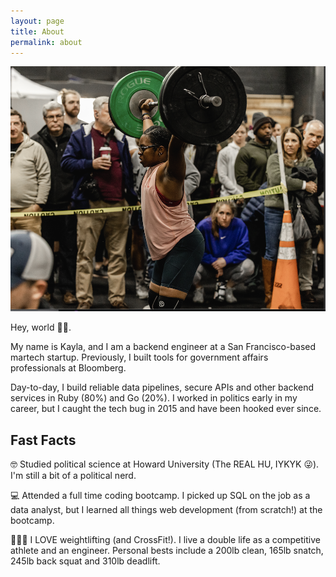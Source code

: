 ```yaml
---
layout: page
title: About
permalink: about
---
```

<img class="mx-auto w-1/2 rounded-full" src="/assets/img/snatch.jpg">

Hey, world 👋🏾. 

My name is Kayla, and I am a backend engineer at a San Francisco-based martech startup. Previously, I built tools for government affairs professionals at Bloomberg.

Day-to-day, I build reliable data pipelines, secure APIs and other backend services in Ruby (80%) and Go (20%). I worked in politics early in my career, but I caught the tech bug in 2015 and have been hooked ever since.

## Fast Facts

🤓 Studied political science at Howard University (The REAL HU, IYKYK 😜). I'm still a bit of a political nerd.

💻 Attended a full time coding bootcamp. I picked up SQL on the job as a data analyst, but I learned all things web development (from scratch!) at the bootcamp. 

🏋🏾‍♀️ I LOVE weightlifting (and CrossFit!). I live a double life as a competitive athlete and an engineer. Personal bests include a 200lb clean, 165lb snatch, 245lb back squat and 310lb deadlift.
